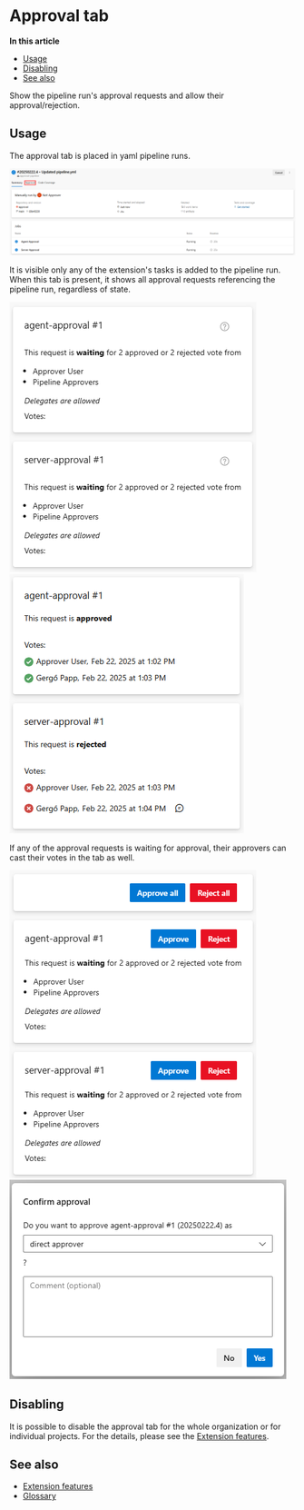 # Approval tab

**In this article**
- [Usage](#usage)
- [Disabling](#disabling)
- [See also](#see-also)

Show the pipeline run's approval requests and allow their approval/rejection. 
 
## Usage

The approval tab is placed in yaml pipeline runs.  

![Tab](/flexible-approvals/images/tabs/approval-tab/tab.png)

It is visible only any of the extension's tasks is added to the pipeline run. 
When this tab is present, it shows all approval requests referencing the pipeline run, regardless of state.  

![View of waiting approval requests as non-approver](/flexible-approvals/images/tabs/approval-tab/non-approver-view.png)
![View of completed approval requests](/flexible-approvals/images/tabs/approval-tab/completed-view.png)

If any of the approval requests is waiting for approval, their approvers can cast their votes in the tab as well.

![View of waiting approval requests as approver](/flexible-approvals/images/tabs/approval-tab/approver-view.png)
![Casting a vote](/flexible-approvals/images/tabs/approval-tab/casting-vote.png)

## Disabling

It is possible to disable the approval tab for the whole organization or for individual projects. 
For the details, please see the [Extension features](/flexible-approvals/common/extension-features.md).

## See also

- [Extension features](/flexible-approvals/common/extension-features.md)
- [Glossary](/flexible-approvals/common/glossary.md)